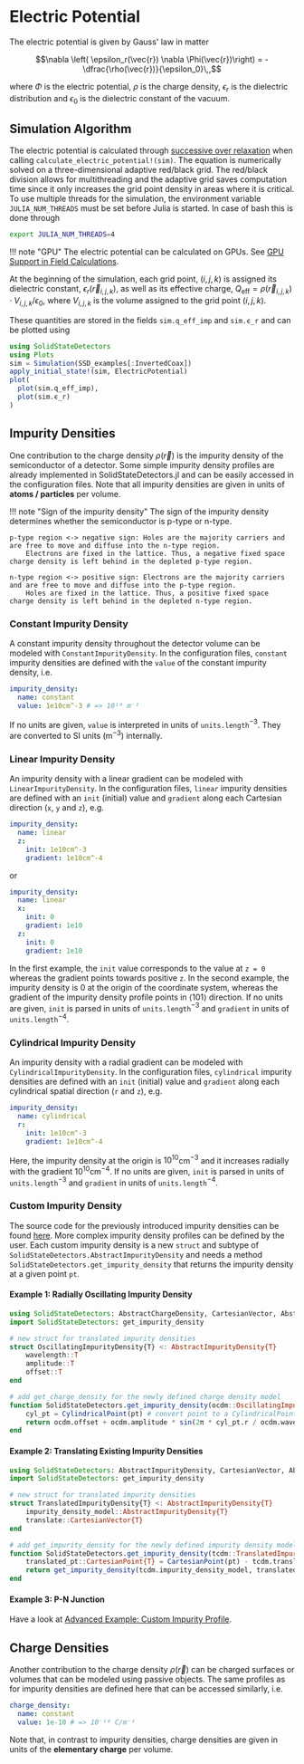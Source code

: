 # Electric Potential

The electric potential is given by Gauss' law in matter
```math
\nabla \left( \epsilon_r(\vec{r}) \nabla \Phi(\vec{r})\right) = - \dfrac{\rho(\vec{r})}{\epsilon_0}\,,
```
where $\Phi$ is the electric potential, $\rho$ is the charge density,
$\epsilon_r$ is the dielectric distribution and $\epsilon_0$ is the dielectric constant of the vacuum.


## Simulation Algorithm

The electric potential is calculated through [successive over relaxation](https://en.wikipedia.org/wiki/Successive_over-relaxation) when calling `calculate_electric_potential!(sim)`. The equation is numerically solved on a three-dimensional adaptive red/black grid. The red/black division allows for multithreading and the adaptive grid saves computation time since it only increases the grid point density in areas where it is critical. To use multiple threads for the simulation, the environment variable `JULIA_NUM_THREADS` must be set before Julia is started. In case of bash this is done through
```bash
export JULIA_NUM_THREADS=4
```

!!! note "GPU"
    The electric potential can be calculated on GPUs. See [GPU Support in Field Calculations](@ref).


At the beginning of the simulation, each grid point, $(i,j,k)$ is assigned its dielectric constant, $\epsilon_r(\vec{r}_{i,j,k})$, as well as its effective charge, $Q_\text{eff} = \rho(\vec{r}_{i,j,k}) \cdot V_{i,j,k} / \epsilon_0$, where $V_{i,j,k}$ is the volume assigned to the grid point $(i,j,k)$.

These quantities are stored in the fields `sim.q_eff_imp` and `sim.ϵ_r` and can be plotted using
```julia
using SolidStateDetectors
using Plots 
sim = Simulation(SSD_examples[:InvertedCoax])
apply_initial_state!(sim, ElectricPotential)
plot(
  plot(sim.q_eff_imp),
  plot(sim.ϵ_r)
)
```


## Impurity Densities

One contribution to the charge density $\rho(\vec{r})$ is the impurity density of the semiconductor of a detector.
Some simple impurity density profiles are already implemented in SolidStateDetectors.jl and can be easily accessed in the configuration files. Note that all impurity densities are given in units of **atoms / particles** per volume.

!!! note "Sign of the impurity density"
    The sign of the impurity density determines whether the semiconductor is p-type or n-type.

    p-type region <-> negative sign: Holes are the majority carriers and are free to move and diffuse into the n-type region. 
        Electrons are fixed in the lattice. Thus, a negative fixed space charge density is left behind in the depleted p-type region.

    n-type region <-> positive sign: Electrons are the majority carriers and are free to move and diffuse into the p-type region. 
        Holes are fixed in the lattice. Thus, a positive fixed space charge density is left behind in the depleted n-type region.


### Constant Impurity Density

A constant impurity density throughout the detector volume can be modeled with `ConstantImpurityDensity`.
In the configuration files, `constant` impurity densities are defined with the `value` of the constant impurity density, i.e.
```yaml
impurity_density:
  name: constant
  value: 1e10cm^-3 # => 10¹⁶ m⁻³
```
If no units are given, `value` is interpreted in units of `units.length`$^{-3}$.
They are converted to SI units (m$^{-3}$) internally.


### Linear Impurity Density

An impurity density with a linear gradient can be modeled with `LinearImpurityDensity`.
In the configuration files, `linear` impurity densities are defined with an `init` (initial) value and `gradient` along
each Cartesian direction (`x`, `y` and `z`), e.g.
```yaml
impurity_density:
  name: linear
  z:
    init: 1e10cm^-3
    gradient: 1e10cm^-4
```
or
```yaml
impurity_density:
  name: linear
  x:
    init: 0
    gradient: 1e10
  z:
    init: 0
    gradient: 1e10
```
In the first example, the `init` value corresponds to the value at `z = 0` whereas the gradient points towards positive `z`.
In the second example, the impurity density is 0 at the origin of the coordinate system, whereas the gradient of the impurity density profile points in $\langle101\rangle$ direction.
If no units are given, `init` is parsed in units of `units.length`$^{-3}$ and `gradient` in units of `units.length`$^{-4}$.


### Cylindrical Impurity Density

An impurity density with a radial gradient can be modeled with `CylindricalImpurityDensity`.
In the configuration files, `cylindrical` impurity densities are defined with an `init` (initial) value and `gradient` along
each cylindrical spatial direction (`r` and `z`), e.g.
```yaml 
impurity_density:
  name: cylindrical
  r:
    init: 1e10cm^-3
    gradient: 1e10cm^-4
```
Here, the impurity density at the origin is $10^{10}$cm$^{-3}$ and it increases radially with the gradient $10^{10}$cm$^{-4}$.
If no units are given, `init` is parsed in units of `units.length`$^{-3}$ and `gradient` in units of `units.length`$^{-4}$.


### Custom Impurity Density

The source code for the previously introduced impurity densities can be found [here](https://github.com/JuliaPhysics/SolidStateDetectors.jl/blob/master/src/ImpurityDensities). More complex impurity density profiles can be defined by the user.
Each custom impurity density is a new `struct` and subtype of `SolidStateDetectors.AbstractImpurityDensity`
and needs a method `SolidStateDetectors.get_impurity_density` that returns the impurity density at a given point `pt`.


#### Example 1: Radially Oscillating Impurity Density

```julia
using SolidStateDetectors: AbstractChargeDensity, CartesianVector, AbstractCoordinatePoint
import SolidStateDetectors: get_impurity_density

# new struct for translated impurity densities
struct OscillatingImpurityDensity{T} <: AbstractImpurityDensity{T}
    wavelength::T 
    amplitude::T
    offset::T
end

# add get_charge_density for the newly defined charge density model
function SolidStateDetectors.get_impurity_density(ocdm::OscillatingImpurityDensity{T}, pt::AbstractCoordinatePoint{T})::T where {T}
    cyl_pt = CylindricalPoint(pt) # convert point to a CylindricalPoint
    return ocdm.offset + ocdm.amplitude * sin(2π * cyl_pt.r / ocdm.wavelength)
end
```

#### Example 2: Translating Existing Impurity Densities

```julia
using SolidStateDetectors: AbstractImpurityDensity, CartesianVector, AbstractCoordinatePoint
import SolidStateDetectors: get_impurity_density

# new struct for translated impurity densities
struct TranslatedImpurityDensity{T} <: AbstractImpurityDensity{T}
    impurity_density_model::AbstractImpurityDensity{T}
    translate::CartesianVector{T}
end

# add get_impurity_density for the newly defined impurity density model
function SolidStateDetectors.get_impurity_density(tcdm::TranslatedImpurityDensity{T}, pt::AbstractCoordinatePoint{T})::T where {T}
    translated_pt::CartesianPoint{T} = CartesianPoint(pt) - tcdm.translate
    return get_impurity_density(tcdm.impurity_density_model, translated_pt)
end
```

#### Example 3: P-N Junction

Have a look at [Advanced Example: Custom Impurity Profile](@ref).

## Charge Densities

Another contribution to the charge density $\rho(\vec{r})$ can be charged surfaces or volumes that can be modeled using passive objects. The same profiles as for impurity densities are defined here that can be accessed similarly, i.e.
```yaml
charge_density:
  name: constant
  value: 1e-10 # => 10⁻¹⁰ C/m⁻³
```
Note that, in contrast to impurity densities, charge densities are given in units of the **elementary charge** per volume.